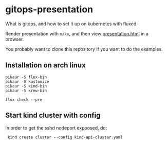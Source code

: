 # gitops-presentation

What is gitops, and how to set it up on kubernetes with fluxcd

Render presentation with `make`, and then view [presentation.html](presentation.html) in a browser.

You probably want to clone this repository if you want to do the examples.


## Installation on arch linux

``` 
pikaur -S flux-bin
pikaur -S kustomize
pikaur -S kind-bin
pikaur -S krew-bin 

flux check --pre  
```

## Start kind cluster with config

In order to get the sshd nodeport expoosed, do:

     kind create cluster --config kind-api-cluster.yaml 

